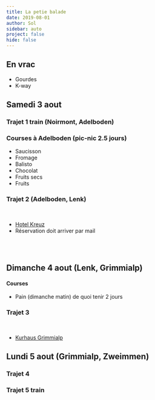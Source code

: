 ```yaml
---
title: La petie balade
date: 2019-08-01 
author: Sol
sidebar: auto
project: false
hide: false
---
```


## En vrac

* Gourdes
* K-way

## Samedi 3 aout

### Trajet 1 train (Noirmont, Adelboden)

<Media
    src="https://i.imgur.com/fsfbJj6.png"
    url="https://i.imgur.com/fsfbJj6.png"
    width=450
/>

### Courses à Adelboden (pic-nic 2.5 jours)
* Saucisson
* Fromage
* Balisto
* Chocolat
* Fruits secs
* Fruits

### Trajet 2 (Adelboden, Lenk)


<Media
    src="https://i.imgur.com/Vk4vG6C.png"
    url="https://i.imgur.com/Vk4vG6C.png"
    width=300
/>

<Media
    src="https://i.imgur.com/UB4sX0R.jpg"
    url="https://i.imgur.com/UB4sX0R.jpg"
    width=550
/>

<Spoiler tag="Reservation Hotel Kreuz">

<br>

<Media
    src="https://i.imgur.com/UgArpnw.png"
    width=450
/>

* [Hotel Kreuz](https://www.kreuzlenk.ch/en/hotel)
* <st c="r">Réservation doit arriver par mail</st>

<br>
<br>

</Spoiler>


## Dimanche 4 aout (Lenk, Grimmialp)

#### Courses

* Pain (dimanche matin) de quoi tenir 2 jours

### Trajet 3


<Media
    src="https://i.imgur.com/sEUfihQ.png"
    url="https://i.imgur.com/sEUfihQ.png"
    width=300
/>



<Media
    src="https://i.imgur.com/vuKzuQ9.png"
    url="https://i.imgur.com/vuKzuQ9.png"
    width=350
/>


<Spoiler tag="Reservation Hotel Kurhaus">

<br>

<Media
    src="https://i.imgur.com/hCmWiQV.png"
    width=450
/>



* [Kurhaus Grimmialp](https://www.kurhaus-grimmialp.ch/)

<Media
    src="https://i.imgur.com/f9IyCcq.png"
    url="https://i.imgur.com/f9IyCcq.png"
    width=450
/>

</Spoiler>

## Lundi 5 aout (Grimmialp, Zweimmen)

### Trajet 4


<Media
    src="https://i.imgur.com/KHdhtTn.png"
    url="https://i.imgur.com/KHdhtTn.png"
    width=300
/>



<Media
    src="https://i.imgur.com/ZJkkqnx.png"
    url="https://i.imgur.com/ZJkkqnx.png"
    width=550
/>

### Trajet 5 train

<Media
    src="https://i.imgur.com/WDsyVoW.png"
    url="https://i.imgur.com/WDsyVoW.png"
    width=450
/>

<Spoiler tag="Alternative">


<Media
    src="https://i.imgur.com/RCxjdE9.png"
    url="https://i.imgur.com/RCxjdE9.png"
    width=450
/>



</Spoiler>








